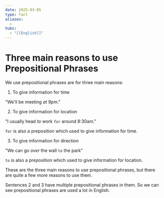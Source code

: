 ```yaml
---
date: 2025-03-05
type: fact
aliases:
  -
hubs:
  - "[[English]]"
---
```


# Three main reasons to use Prepositional Phrases

We use prepositional phrases are for three main reasons:


1. To give information for time

"We'll be meeting *at* 9pm."


2. To give information for location

"I usually head *to* work `for` around 8:30am."

`for` is also a preposition which used to give information for time.


3. To give information for direction

"We can go *over* the wall `to` the park"

`to` is also a preposition which used to give information for location.


These are the three main reasons to use prepositional phrases, but there are quite a few more reasons to use them.

Sentences 2 and 3 have multiple prepositional phrases in them. So we can see prepositional phrases are used a lot in English.

